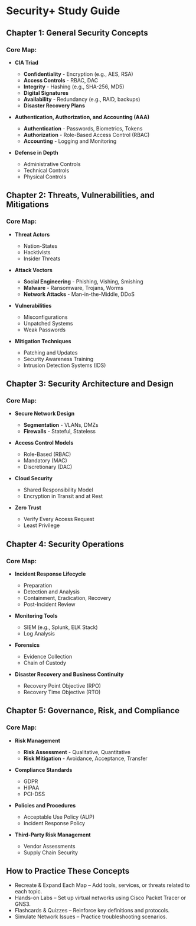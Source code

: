 # Security+ Study Guide

## Chapter 1: General Security Concepts
### Core Map:
- **CIA Triad**
  - **Confidentiality** - Encryption (e.g., AES, RSA)
  - **Access Controls** - RBAC, DAC
  - **Integrity** - Hashing (e.g., SHA-256, MD5)
  - **Digital Signatures**
  - **Availability** - Redundancy (e.g., RAID, backups)
  - **Disaster Recovery Plans**

- **Authentication, Authorization, and Accounting (AAA)**
  - **Authentication** - Passwords, Biometrics, Tokens
  - **Authorization** - Role-Based Access Control (RBAC)
  - **Accounting** - Logging and Monitoring

- **Defense in Depth**
  - Administrative Controls
  - Technical Controls
  - Physical Controls

## Chapter 2: Threats, Vulnerabilities, and Mitigations
### Core Map:
- **Threat Actors**
  - Nation-States
  - Hacktivists
  - Insider Threats

- **Attack Vectors**
  - **Social Engineering** - Phishing, Vishing, Smishing
  - **Malware** - Ransomware, Trojans, Worms
  - **Network Attacks** - Man-in-the-Middle, DDoS

- **Vulnerabilities**
  - Misconfigurations
  - Unpatched Systems
  - Weak Passwords

- **Mitigation Techniques**
  - Patching and Updates
  - Security Awareness Training
  - Intrusion Detection Systems (IDS)

## Chapter 3: Security Architecture and Design
### Core Map:
- **Secure Network Design**
  - **Segmentation** - VLANs, DMZs
  - **Firewalls** - Stateful, Stateless

- **Access Control Models**
  - Role-Based (RBAC)
  - Mandatory (MAC)
  - Discretionary (DAC)

- **Cloud Security**
  - Shared Responsibility Model
  - Encryption in Transit and at Rest

- **Zero Trust**
  - Verify Every Access Request
  - Least Privilege

## Chapter 4: Security Operations
### Core Map:
- **Incident Response Lifecycle**
  - Preparation
  - Detection and Analysis
  - Containment, Eradication, Recovery
  - Post-Incident Review

- **Monitoring Tools**
  - SIEM (e.g., Splunk, ELK Stack)
  - Log Analysis

- **Forensics**
  - Evidence Collection
  - Chain of Custody

- **Disaster Recovery and Business Continuity**
  - Recovery Point Objective (RPO)
  - Recovery Time Objective (RTO)

## Chapter 5: Governance, Risk, and Compliance
### Core Map:
- **Risk Management**
  - **Risk Assessment** - Qualitative, Quantitative
  - **Risk Mitigation** - Avoidance, Acceptance, Transfer

- **Compliance Standards**
  - GDPR
  - HIPAA
  - PCI-DSS

- **Policies and Procedures**
  - Acceptable Use Policy (AUP)
  - Incident Response Policy

- **Third-Party Risk Management**
  - Vendor Assessments
  - Supply Chain Security

## How to Practice These Concepts
- Recreate & Expand Each Map – Add tools, services, or threats related to each topic.
- Hands-on Labs – Set up virtual networks using Cisco Packet Tracer or GNS3.
- Flashcards & Quizzes – Reinforce key definitions and protocols.
- Simulate Network Issues – Practice troubleshooting scenarios.


